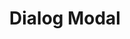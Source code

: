 ---
permalink: /components/dialogmodal/
filename: dialogmodal
title: Dialog Modal
alpha: false
sources:
  - title: HTML
    url: https://github.com/frend/frend.co/blob/gh-pages/_components/dialogmodal/dialogmodal.html
  - title: CSS
    url: https://github.com/frend/frend.co/blob/gh-pages/_components/dialogmodal/dialogmodal.css
  - title: JS
    url: https://github.com/frend/frend.co/blob/gh-pages/_components/dialogmodal/dialogmodal.js
links:
  - title: WAI ARIA Authoring Practices - Dialog Modal
    url: https://www.w3.org/TR/wai-aria-practices/#dialog_modal
  - title: Edenspiekermann A11y Dialog
    url: http://edenspiekermann.github.io/a11y-dialog/
---